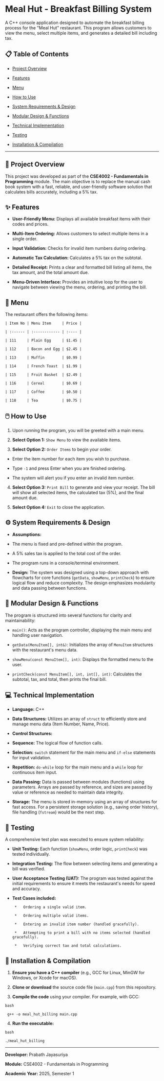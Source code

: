 # Meal Hut - Breakfast Billing System



A C++ console application designed to automate the breakfast billing process for the "Meal Hut" restaurant. This program allows customers to view the menu, select multiple items, and generates a detailed bill including tax.



## 📋 Table of Contents



- [Project Overview](#-project-overview)

- [Features](#-features)

- [Menu](#-menu)

- [How to Use](#-how-to-use)

- [System Requirements & Design](#-system-requirements--design)

- [Modular Design & Functions](#-modular-design--functions)

- [Technical Implementation](#-technical-implementation)

- [Testing](#-testing)

- [Installation & Compilation](#-installation--compilation)



---



## 🎯 Project Overview



This project was developed as part of the **CSE4002 - Fundamentals in Programming** module. The main objective is to replace the manual cash book system with a fast, reliable, and user-friendly software solution that calculates bills accurately, including a 5% tax.



## ✨ Features



*   **User-Friendly Menu:** Displays all available breakfast items with their codes and prices.

*   **Multi-Item Ordering:** Allows customers to select multiple items in a single order.

*   **Input Validation:** Checks for invalid item numbers during ordering.

*   **Automatic Tax Calculation:** Calculates a 5% tax on the subtotal.

*   **Detailed Receipt:** Prints a clear and formatted bill listing all items, the tax amount, and the total amount due.

*   **Menu-Driven Interface:** Provides an intuitive loop for the user to navigate between viewing the menu, ordering, and printing the bill.



## 📖 Menu



The restaurant offers the following items:
```
| Item No | Menu Item     | Price |

| :------ | :------------ | :---- |

| 111     | Plain Egg     | $1.45 |

| 112     | Bacon and Egg | $2.45 |

| 113     | Muffin        | $0.99 |

| 114     | French Toast  | $1.99 |

| 115     | Fruit Basket  | $2.49 |

| 116     | Cereal        | $0.69 |

| 117     | Coffee        | $0.50 |

| 118     | Tea           | $0.75 |
```


## 🖱️ How to Use



1.  Upon running the program, you will be greeted with a main menu.

2.  **Select Option 1:** `Show Menu` to view the available items.

3.  **Select Option 2:** `Order Items` to begin your order.

*   Enter the item number for each item you wish to purchase.

*   Type `-1` and press Enter when you are finished ordering.

*   The system will alert you if you enter an invalid item number.

4.  **Select Option 3:** `Print Bill` to generate and view your receipt. The bill will show all selected items, the calculated tax (5%), and the final amount due.

5.  **Select Option 4:** `Exit` to close the application.



## ⚙️ System Requirements & Design



*   **Assumptions:**

*   The menu is fixed and pre-defined within the program.

*   A 5% sales tax is applied to the total cost of the order.

*   The program runs in a console/terminal environment.

*   **Design:** The system was designed using a top-down approach with flowcharts for core functions (`getData`, `showMenu`, `printCheck`) to ensure logical flow and reduce complexity. The design emphasizes modularity and data passing between functions.



## 🧩 Modular Design & Functions



The program is structured into several functions for clarity and maintainability:

*   `main()`: Acts as the program controller, displaying the main menu and handling user navigation.

*   `getData(MenuItem[], int&)`: Initializes the array of `MenuItem` structures with the restaurant's menu data.

*   `showMenu(const MenuItem[], int)`: Displays the formatted menu to the user.

*   `printCheck(const MenuItem[], int, int[], int)`: Calculates the subtotal, tax, and total, then prints the final bill.



## 💻 Technical Implementation



*   **Language:** C++

*   **Data Structures:** Utilizes an array of `struct` to efficiently store and manage menu data (Item Number, Name, Price).

*   **Control Structures:**

 *   **Sequence:** The logical flow of function calls.

 *   **Selection:** `switch` statement for the main menu and `if-else` statements for input validation.

 *   **Repetition:** `do-while` loop for the main menu and a `while` loop for continuous item input.

*   **Data Passing:** Data is passed between modules (functions) using parameters. Arrays are passed by reference, and sizes are passed by value or reference as needed to maintain data integrity.

*   **Storage:** The menu is stored in-memory using an array of structures for fast access. For a persistent storage solution (e.g., saving order history), file handling (`fstream`) would be the next step.



## 🧪 Testing



A comprehensive test plan was executed to ensure system reliability:

*   **Unit Testing:** Each function (`showMenu`, order logic, `printCheck`) was tested individually.

*   **Integration Testing:** The flow between selecting items and generating a bill was verified.

*   **User Acceptance Testing (UAT):** The program was tested against the initial requirements to ensure it meets the restaurant's needs for speed and accuracy.

*   **Test Cases included:**

         *   Ordering a single valid item.

         *   Ordering multiple valid items.

         *   Entering an invalid item number (handled gracefully).

         *   Attempting to print a bill with no items selected (handled gracefully).

         *   Verifying correct tax and total calculations.



## 🔧 Installation & Compilation



1.  **Ensure you have a C++ compiler** (e.g., GCC for Linux, MinGW for Windows, or Xcode for macOS).

2.  **Clone or download** the source code file (`main.cpp`) from this repository.

3.  **Compile the code** using your compiler. For example, with GCC:

```
bash

 g++ -o meal_hut_billing main.cpp
```

4.  **Run the executable:**

```
bash

./meal_hut_billing
 ```



---



**Developer:** Prabath Jayasuriya

**Module:** CSE4002 - Fundamentals in Programming

**Academic Year:** 2025, Semester 1

